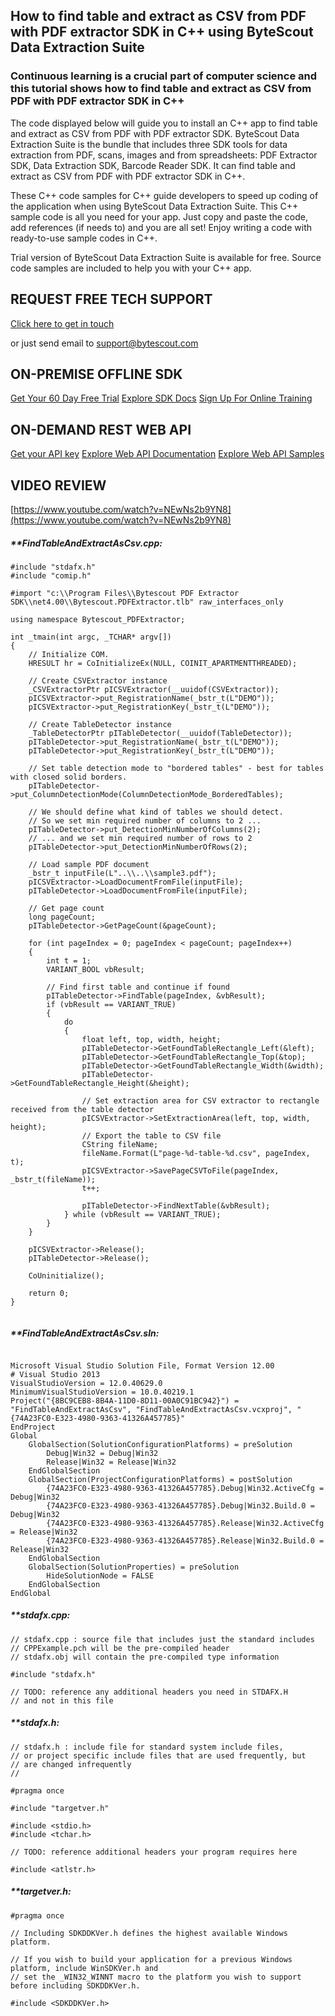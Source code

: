 ## How to find table and extract as CSV from PDF with PDF extractor SDK in C++ using ByteScout Data Extraction Suite

### Continuous learning is a crucial part of computer science and this tutorial shows how to find table and extract as CSV from PDF with PDF extractor SDK in C++

The code displayed below will guide you to install an C++ app to find table and extract as CSV from PDF with PDF extractor SDK. ByteScout Data Extraction Suite is the bundle that includes three SDK tools for data extraction from PDF, scans, images and from spreadsheets: PDF Extractor SDK, Data Extraction SDK, Barcode Reader SDK. It can find table and extract as CSV from PDF with PDF extractor SDK in C++.

 These C++ code samples for C++ guide developers to speed up coding of the application when using ByteScout Data Extraction Suite. This C++ sample code is all you need for your app. Just copy and paste the code, add references (if needs to) and you are all set! Enjoy writing a code with ready-to-use sample codes in C++.

Trial version of ByteScout Data Extraction Suite is available for free. Source code samples are included to help you with your C++ app.

## REQUEST FREE TECH SUPPORT

[Click here to get in touch](https://bytescout.zendesk.com/hc/en-us/requests/new?subject=ByteScout%20Data%20Extraction%20Suite%20Question)

or just send email to [support@bytescout.com](mailto:support@bytescout.com?subject=ByteScout%20Data%20Extraction%20Suite%20Question) 

## ON-PREMISE OFFLINE SDK 

[Get Your 60 Day Free Trial](https://bytescout.com/download/web-installer?utm_source=github-readme)
[Explore SDK Docs](https://bytescout.com/documentation/index.html?utm_source=github-readme)
[Sign Up For Online Training](https://academy.bytescout.com/)


## ON-DEMAND REST WEB API

[Get your API key](https://pdf.co/documentation/api?utm_source=github-readme)
[Explore Web API Documentation](https://pdf.co/documentation/api?utm_source=github-readme)
[Explore Web API Samples](https://github.com/bytescout/ByteScout-SDK-SourceCode/tree/master/PDF.co%20Web%20API)

## VIDEO REVIEW

[https://www.youtube.com/watch?v=NEwNs2b9YN8](https://www.youtube.com/watch?v=NEwNs2b9YN8)




<!-- code block begin -->

##### ****FindTableAndExtractAsCsv.cpp:**
    
```
#include "stdafx.h"
#include "comip.h"

#import "c:\\Program Files\\Bytescout PDF Extractor SDK\\net4.00\\Bytescout.PDFExtractor.tlb" raw_interfaces_only

using namespace Bytescout_PDFExtractor;

int _tmain(int argc, _TCHAR* argv[])
{
	// Initialize COM.
	HRESULT hr = CoInitializeEx(NULL, COINIT_APARTMENTTHREADED);

	// Create CSVExtractor instance
	_CSVExtractorPtr pICSVExtractor(__uuidof(CSVExtractor));
	pICSVExtractor->put_RegistrationName(_bstr_t(L"DEMO"));
	pICSVExtractor->put_RegistrationKey(_bstr_t(L"DEMO"));

	// Create TableDetector instance
	_TableDetectorPtr pITableDetector(__uuidof(TableDetector));
	pITableDetector->put_RegistrationName(_bstr_t(L"DEMO"));
	pITableDetector->put_RegistrationKey(_bstr_t(L"DEMO"));

	// Set table detection mode to "bordered tables" - best for tables with closed solid borders.
	pITableDetector->put_ColumnDetectionMode(ColumnDetectionMode_BorderedTables);

	// We should define what kind of tables we should detect.
	// So we set min required number of columns to 2 ...
	pITableDetector->put_DetectionMinNumberOfColumns(2);
	// ... and we set min required number of rows to 2
	pITableDetector->put_DetectionMinNumberOfRows(2);

	// Load sample PDF document
	_bstr_t inputFile(L"..\\..\\sample3.pdf");
	pICSVExtractor->LoadDocumentFromFile(inputFile);
	pITableDetector->LoadDocumentFromFile(inputFile);

	// Get page count
	long pageCount;
	pITableDetector->GetPageCount(&pageCount);

	for (int pageIndex = 0; pageIndex < pageCount; pageIndex++)
	{
		int t = 1;
		VARIANT_BOOL vbResult;

		// Find first table and continue if found
		pITableDetector->FindTable(pageIndex, &vbResult);
		if (vbResult == VARIANT_TRUE)
		{
			do
			{
				float left, top, width, height;
				pITableDetector->GetFoundTableRectangle_Left(&left);
				pITableDetector->GetFoundTableRectangle_Top(&top);
				pITableDetector->GetFoundTableRectangle_Width(&width);
				pITableDetector->GetFoundTableRectangle_Height(&height);

				// Set extraction area for CSV extractor to rectangle received from the table detector
				pICSVExtractor->SetExtractionArea(left, top, width, height);
				// Export the table to CSV file
				CString fileName;
				fileName.Format(L"page-%d-table-%d.csv", pageIndex, t);
				pICSVExtractor->SavePageCSVToFile(pageIndex, _bstr_t(fileName));
				t++;

				pITableDetector->FindNextTable(&vbResult);
			} while (vbResult == VARIANT_TRUE);
		}
	}

	pICSVExtractor->Release();
	pITableDetector->Release();

	CoUninitialize();

	return 0;
}


```

<!-- code block end -->    

<!-- code block begin -->

##### ****FindTableAndExtractAsCsv.sln:**
    
```

Microsoft Visual Studio Solution File, Format Version 12.00
# Visual Studio 2013
VisualStudioVersion = 12.0.40629.0
MinimumVisualStudioVersion = 10.0.40219.1
Project("{8BC9CEB8-8B4A-11D0-8D11-00A0C91BC942}") = "FindTableAndExtractAsCsv", "FindTableAndExtractAsCsv.vcxproj", "{74A23FC0-E323-4980-9363-41326A457785}"
EndProject
Global
	GlobalSection(SolutionConfigurationPlatforms) = preSolution
		Debug|Win32 = Debug|Win32
		Release|Win32 = Release|Win32
	EndGlobalSection
	GlobalSection(ProjectConfigurationPlatforms) = postSolution
		{74A23FC0-E323-4980-9363-41326A457785}.Debug|Win32.ActiveCfg = Debug|Win32
		{74A23FC0-E323-4980-9363-41326A457785}.Debug|Win32.Build.0 = Debug|Win32
		{74A23FC0-E323-4980-9363-41326A457785}.Release|Win32.ActiveCfg = Release|Win32
		{74A23FC0-E323-4980-9363-41326A457785}.Release|Win32.Build.0 = Release|Win32
	EndGlobalSection
	GlobalSection(SolutionProperties) = preSolution
		HideSolutionNode = FALSE
	EndGlobalSection
EndGlobal

```

<!-- code block end -->    

<!-- code block begin -->

##### ****stdafx.cpp:**
    
```
// stdafx.cpp : source file that includes just the standard includes
// CPPExample.pch will be the pre-compiled header
// stdafx.obj will contain the pre-compiled type information

#include "stdafx.h"

// TODO: reference any additional headers you need in STDAFX.H
// and not in this file

```

<!-- code block end -->    

<!-- code block begin -->

##### ****stdafx.h:**
    
```
// stdafx.h : include file for standard system include files,
// or project specific include files that are used frequently, but
// are changed infrequently
//

#pragma once

#include "targetver.h"

#include <stdio.h>
#include <tchar.h>

// TODO: reference additional headers your program requires here

#include <atlstr.h>
```

<!-- code block end -->    

<!-- code block begin -->

##### ****targetver.h:**
    
```
#pragma once

// Including SDKDDKVer.h defines the highest available Windows platform.

// If you wish to build your application for a previous Windows platform, include WinSDKVer.h and
// set the _WIN32_WINNT macro to the platform you wish to support before including SDKDDKVer.h.

#include <SDKDDKVer.h>

```

<!-- code block end -->